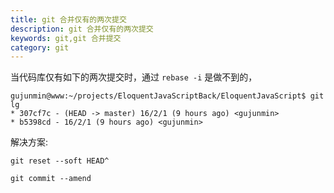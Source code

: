 ```yaml
---
title: git 合并仅有的两次提交
description: git 合并仅有的两次提交
keywords: git,git 合并提交
category: git
---
```


当代码库仅有如下的两次提交时，通过 `rebase -i` 是做不到的，

    gujunmin@www:~/projects/EloquentJavaScriptBack/EloquentJavaScript$ git lg
    * 307cf7c - (HEAD -> master) 16/2/1 (9 hours ago) <gujunmin>
    * b5398cd - 16/2/1 (9 hours ago) <gujunmin>
    
解决方案: 

    git reset --soft HEAD^
    
    git commit --amend
